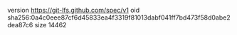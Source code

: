 version https://git-lfs.github.com/spec/v1
oid sha256:0a4c0eee87cf6d45833ea4f3319f81013dabf041ff7bd473f58d0abe2dea87c6
size 14462

